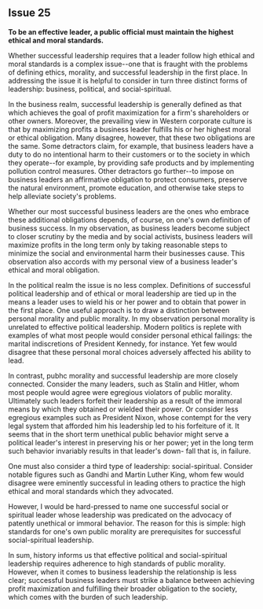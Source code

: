 
Issue 25
---------------------------

**To be an effective leader, a public official must maintain the highest ethical and moral
standards.**


Whether successful leadership requires that a leader follow high ethical and moral
standards is a complex issue--one that is fraught with the problems of defining ethics, morality,
and successful leadership in the first place. In addressing the issue it is helpful to consider in
turn three distinct forms of leadership: business, political, and social-spiritual.

In the business realm, successful leadership is generally defined as that which achieves the
goal of profit maximization for a firm's shareholders or other owners. Moreover, the prevailing
view in Western corporate culture is that by maximizing profits a business leader fulfills his or
her highest moral or ethical obligation. Many disagree, however, that these two obligations are
the same. Some detractors claim, for example, that business leaders have a duty to do no
intentional harm to their customers or to the society in which they operate--for example, by
providing safe products and by implementing pollution control measures. Other detractors go
further--to impose on business leaders an affirmative obligation to protect consumers,
preserve the natural environment, promote education, and otherwise take steps to help
alleviate society's problems.

Whether our most successful business leaders are the ones who embrace these additional
obligations depends, of course, on one's own definition of business success. In my
observation, as business leaders become subject to closer scrutiny by the media and by social
activists, business leaders will maximize profits in the long term only by taking reasonable
steps to minimize the social and environmental harm their businesses cause. This observation
also accords with my personal view of a business leader's ethical and moral obligation.

In the political realm the issue is no less complex. Definitions of successful political
leadership and of ethical or moral leadership are tied up in the means a leader uses to wield
his or her power and to obtain that power in the first place. One useful approach is to draw a
distinction between personal morality and public morality. In my observation personal morality
is unrelated to effective political leadership. Modern politics is replete with examples of what
most people would consider personal ethical failings: the marital indiscretions of President
Kennedy, for instance. Yet few would disagree that these personal moral choices adversely
affected his ability to lead.

In contrast, pubhc morality and successful leadership are more closely connected. Consider
the many leaders, such as Stalin and Hitler, whom most people would agree were egregious
violators of public morality. Ultimately such leaders forfeit their leadership as a result of the
immoral means by which they obtained or wielded their power. Or consider less egregious
examples such as President Nixon, whose contempt for the very legal system that afforded
him his leadership led to his forfeiture of it. It seems that in the short term unethical public
behavior might serve a political leader's interest in preserving his or her power; yet in the long
term such behavior invariably results in that leader's down- fall that is, in failure.

One must also consider a third type of leadership: social-spiritual. Consider notable figures
such as Gandhi and Martin Luther King, whom few would disagree were eminently successful
in leading others to practice the high ethical and moral standards which they advocated.

However, I would be hard-pressed to name one successful social or spiritual leader whose
leadership was predicated on the advocacy of patently unethical or immoral behavior. The
reason for this is simple: high standards for one's own public morality are prerequisites for
successful social-spiritual leadership.

In sum, history informs us that effective political and social-spiritual leadership requires
adherence to high standards of public morality. However, when it comes to business
leadership the relationship is less clear; successful business leaders must strike a balance
between achieving profit maximization and fulfilling their broader obligation to the society,
which comes with the burden of such leadership.


